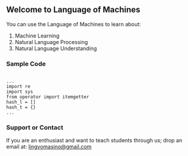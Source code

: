 ## Welcome to Language of Machines

You can use the Language of Machines to learn about:

1. Machine Learning
2. Natural Language Processing
3. Natural Language Understanding

### Sample Code

```

...
import re
import sys
from operator import itemgetter
hash_l = []
hash_t = {}
...
```

### Support or Contact
If you are an enthusiast and want to teach students through us; drop an email at: lingvomasino@gmail.com

